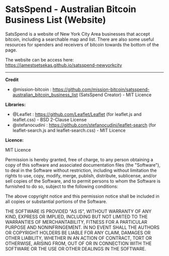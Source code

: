 # SatsSpend - Australian Bitcoin Business List (Website)

SatsSpend is a website of New York City Area businesses that accept bitcoin, including a searchable map and list. There are also some useful resources for spenders and receivers of bitcoin towards the bottom of the page.

The website can be access here: https://jamestsetsekas.github.io/satsspend-newyorkcity

__________________________________________________________________________________________________________________________________________
**Credit**
- @mission-bitcoin
 : https://github.com/mission-bitcoin/satsspend-australian_bitcoin_business_list (SatsSpend Creator) - MIT Licence

**Libraries:**

- @Leaflet : https://github.com/Leaflet/Leaflet (for leaflet.js and leaflet.css) - BSD 2-Clause License
- @stefanocudini : https://github.com/stefanocudini/leaflet-search (for leaflet-search.js and leaflet-search.css) - MIT Licence

**Licence:**

MIT Licence

Permission is hereby granted, free of charge, to any person obtaining a copy of this software and associated documentation files (the "Software"), to deal in the Software without restriction, including without limitation the rights to use, copy, modify, merge, publish, distribute, sublicense, and/or sell copies of the Software, and to permit persons to whom the Software is furnished to do so, subject to the following conditions:

The above copyright notice and this permission notice shall be included in all copies or substantial portions of the Software.

THE SOFTWARE IS PROVIDED "AS IS", WITHOUT WARRANTY OF ANY KIND, EXPRESS OR IMPLIED, INCLUDING BUT NOT LIMITED TO THE WARRANTIES OF MERCHANTABILITY, FITNESS FOR A PARTICULAR PURPOSE AND NONINFRINGEMENT. IN NO EVENT SHALL THE AUTHORS OR COPYRIGHT HOLDERS BE LIABLE FOR ANY CLAIM, DAMAGES OR OTHER LIABILITY, WHETHER IN AN ACTION OF CONTRACT, TORT OR OTHERWISE, ARISING FROM, OUT OF OR IN CONNECTION WITH THE SOFTWARE OR THE USE OR OTHER DEALINGS IN THE SOFTWARE.
